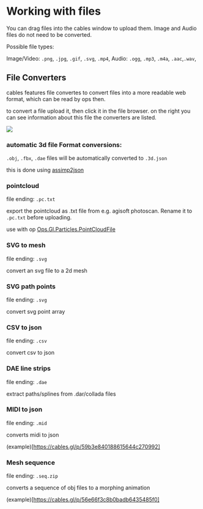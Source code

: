 
# Working with files

You can drag files into the cables window to upload them.
Image and Audio files do not need to be converted.

Possible file types: 

Image/Video: `.png`, `.jpg`, `.gif`, `.svg`, `.mp4`, 
Audio: `.ogg`, `.mp3`, `.m4a`, `.aac`,`.wav`, 



## File Converters

cables features file convertes to convert files into a more readable web format, which can be read by ops then.

to convert a file upload it, then click it in the file browser. on the right you can see information about this file the converters are listed.

![](img/fileconvertes.png)


### automatic 3d file Format conversions:

`.obj`, `.fbx`, `.dae` files will be automatically converted to `.3d.json`

this is done using [assimp2json](https://github.com/acgessler/assimp2json)

### pointcloud

file ending: `.pc.txt`

export the pointcloud as .txt file from e.g. agisoft photoscan. Rename it to `.pc.txt` before uploading.

use with op [Ops.Gl.Particles.PointCloudFile](https://cables.gl/op/Ops.Gl.Particles.PointCloudFile)


### SVG to mesh

file ending: `.svg`

convert an svg file to a 2d mesh

### SVG path points

file ending: `.svg`

convert svg point array

### CSV to json

file ending: `.csv`

convert csv to json

### DAE line strips

file ending: `.dae`

extract paths/splines from .dar/collada files

### MIDI to json

file ending: `.mid`

converts midi to json

(example)[https://cables.gl/p/59b3e840188615644c270992]

### Mesh sequence

file ending: `.seq.zip`

converts a sequence of obj files to a morphing animation

(example)[https://cables.gl/p/56e66f3c8b0badb6435485f0]



